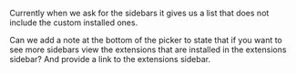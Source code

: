 Currently when we ask for the sidebars it gives us a list that does not include the custom installed ones. 

Can we add a note at the bottom of the picker to state that if you want to see more sidebars view the extensions that are installed in the extensions sidebar?  And provide a link to the extensions sidebar.